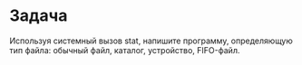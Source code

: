# Задача

Используя системный вызов stat, напишите программу, определяющую тип
файла: обычный файл, каталог, устройство, FIFO-файл.
